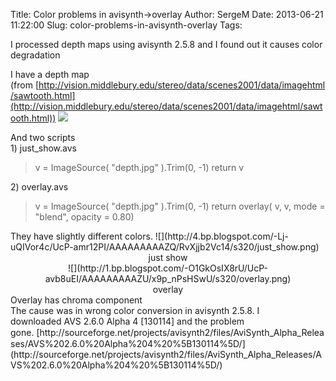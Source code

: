 Title: Color problems in avisynth->overlay
Author: SergeM
Date: 2013-06-21 11:22:00
Slug: color-problems-in-avisynth-overlay
Tags: 

<div dir="ltr" style="text-align: left;" trbidi="on">I processed depth maps using avisynth 2.5.8 and I found out it causes color degradation

I have a depth map (from&nbsp;[http://vision.middlebury.edu/stereo/data/scenes2001/data/imagehtml/sawtooth.html](http://vision.middlebury.edu/stereo/data/scenes2001/data/imagehtml/sawtooth.html))
![](http://3.bp.blogspot.com/-n-jVnbn0wO4/UcP9sySRrvI/AAAAAAAAAZA/RgR0BQEkjgY/s320/depth.jpg)<div class="separator" style="clear: both; text-align: center;">
</div><div class="separator" style="clear: both; text-align: left;">And two scripts</div><div class="separator" style="clear: both; text-align: left;">1)&nbsp;just_show.avs</div><blockquote class="tr_bq">v = ImageSource( "depth.jpg" ).Trim(0, -1)
return v</blockquote>2) overlay.avs
<blockquote class="tr_bq">v = ImageSource( "depth.jpg" ).Trim(0, -1)
return overlay( v, v, mode = "blend", opacity = 0.80)&nbsp;</blockquote>
They have slightly different colors.
![](http://4.bp.blogspot.com/-Lj-uQIVor4c/UcP-amr12PI/AAAAAAAAAZQ/RvXjjb2Vc14/s320/just_show.png)<div class="separator" style="clear: both; text-align: center;">just show</div></div><div class="separator" style="clear: both; text-align: center;">![](http://1.bp.blogspot.com/-O1GkOsIX8rU/UcP-avb8uEI/AAAAAAAAAZU/x9p_nPsHSwU/s320/overlay.png)<div class="separator" style="clear: both; text-align: center;">overlay</div></div><div class="separator" style="clear: both; text-align: left;">Overlay has chroma component</div><div class="separator" style="clear: both; text-align: left;">The cause was in wrong color conversion in avisynth 2.5.8. I downloaded<span style="font-family: inherit;">&nbsp;<span style="background-color: white; line-height: 18px;">AVS 2.6.0 Alpha 4 [130114] and the problem gone.&nbsp;</span></span>[http://sourceforge.net/projects/avisynth2/files/AviSynth_Alpha_Releases/AVS%202.6.0%20Alpha%204%20%5B130114%5D/](http://sourceforge.net/projects/avisynth2/files/AviSynth_Alpha_Releases/AVS%202.6.0%20Alpha%204%20%5B130114%5D/)</div>